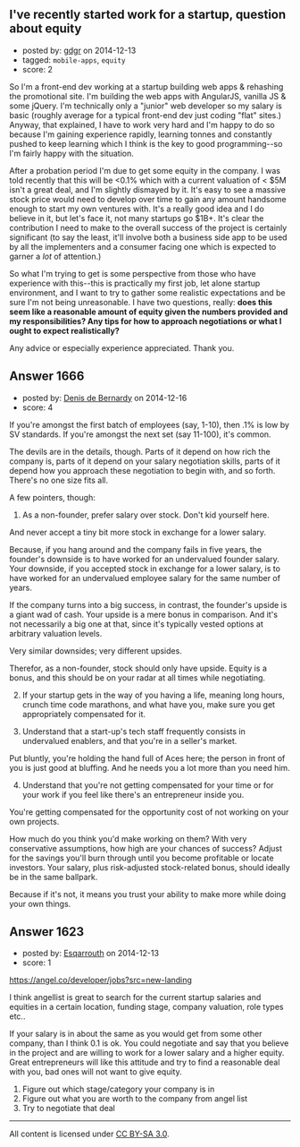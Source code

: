 ## I've recently started work for a startup, question about equity

- posted by: [gdgr](https://stackexchange.com/users/5065936/gdgr) on 2014-12-13
- tagged: `mobile-apps`, `equity`
- score: 2

So I'm a front-end dev working at a startup building web apps & rehashing the promotional site. I'm building the web apps with AngularJS, vanilla JS & some jQuery. I'm technically only a "junior" web developer so my salary is basic (roughly average for a typical front-end dev just coding "flat" sites.) Anyway, that explained, I have to work very hard and I'm happy to do so because I'm gaining experience rapidly, learning tonnes and constantly pushed to keep learning which I think is the key to good programming--so I'm fairly happy with the situation. 

After a probation period I'm due to get some equity in the company. I was told recently that this will be <0.1% which with a current valuation of < $5M isn't a great deal, and I'm slightly dismayed by it. It's easy to see a massive stock price would need to develop over time to gain any amount handsome enough to start my own ventures with. It's a really good idea and I do believe in it, but let's face it, not many startups go $1B+. It's clear the contribution I need to make to the overall success of the project is certainly significant (to say the least, it'll involve both a business side app to be used by all the implementers and a consumer facing one which is expected to garner a *lot* of attention.)

So what I'm trying to get is some perspective from those who have experience with this--this is practically my first job, let alone startup environment, and I want to try to gather some realistic expectations and be sure I'm not being unreasonable. I have two questions, really: **does this seem like a reasonable amount of equity given the numbers provided and my responsibilities? Any tips for how to approach negotiations or what I ought to expect realistically?**

Any advice or especially experience appreciated. Thank you.


## Answer 1666

- posted by: [Denis de Bernardy](https://stackexchange.com/users/182468/denis-de-bernardy) on 2014-12-16
- score: 4

If you're amongst the first batch of employees (say, 1-10), then .1% is low by SV standards. If you're amongst the next set (say 11-100), it's common.

The devils are in the details, though. Parts of it depend on how rich the company is, parts of it depend on your salary negotiation skills, parts of it depend how you approach these negotiation to begin with, and so forth. There's no one size fits all.

A few pointers, though:

1. As a non-founder, prefer salary over stock. Don't kid yourself here.

  And never accept a tiny bit more stock in exchange for a lower salary.

  Because, if you hang around and the company fails in five years, the founder's downside is to have worked for an undervalued founder salary. Your downside, if you accepted stock in exchange for a lower salary, is to have worked for an undervalued employee salary for the same number of years.

  If the company turns into a big success, in contrast, the founder's upside is a giant wad of cash. Your upside is a mere bonus in comparison. And it's not necessarily a big one at that, since it's typically vested options at arbitrary valuation levels.

  Very similar downsides; very different upsides.

  Therefor, as a non-founder, stock should only have upside. Equity is a bonus, and this should be on your radar at all times while negotiating.

2. If your startup gets in the way of you having a life, meaning long hours, crunch time code marathons, and what have you, make sure you get appropriately compensated for it.

3. Understand that a start-up's tech staff frequently consists in undervalued enablers, and that you're in a seller's market.

  Put bluntly, you're holding the hand full of Aces here; the person in front of you is just good at bluffing. And he needs you a lot more than you need him.

4. Understand that you're not getting compensated for your time or for your work if you feel like there's an entrepreneur inside you.

  You're getting compensated for the opportunity cost of not working on your own projects.

  How much do you think you'd make working on them? With very conservative assumptions, how high are your chances of success? Adjust for the savings you'll burn through until you become profitable or locate investors. Your salary, plus risk-adjusted stock-related bonus, should ideally be in the same ballpark.

  Because if it's not, it means you trust your ability to make more while doing your own things.


## Answer 1623

- posted by: [Esqarrouth](https://stackexchange.com/users/3055586/esqarrouth) on 2014-12-13
- score: 1

https://angel.co/developer/jobs?src=new-landing

I think angellist is great to search for the current startup salaries and equities in a certain location, funding stage, company valuation, role types etc..

If your salary is in about the same as you would get from some other company, than I think 0.1 is ok. You could negotiate and say that you believe in the project and are willing to work for a lower salary and a higher equity. Great entrepreneurs will like this attitude and try to find a reasonable deal with you, bad ones will not want to give equity.

1. Figure out which stage/category your company is in
2. Figure out what you are worth to the company from angel list
3. Try to negotiate that deal




---

All content is licensed under [CC BY-SA 3.0](https://creativecommons.org/licenses/by-sa/3.0/).
